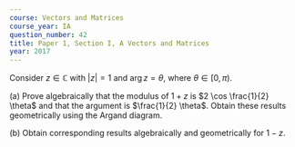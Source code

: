 ```yaml
---
course: Vectors and Matrices
course_year: IA
question_number: 42
title: Paper 1, Section I, A Vectors and Matrices
year: 2017
---
```




Consider $z \in \mathbb{C}$ with $|z|=1$ and $\arg z=\theta$, where $\theta \in[0, \pi)$.

(a) Prove algebraically that the modulus of $1+z$ is $2 \cos \frac{1}{2} \theta$ and that the argument is $\frac{1}{2} \theta$. Obtain these results geometrically using the Argand diagram.

(b) Obtain corresponding results algebraically and geometrically for $1-z$.
